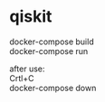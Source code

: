 # qiskit


docker-compose build  
docker-compose run  
  
after use:  
Crtl+C  
docker-compose down  
